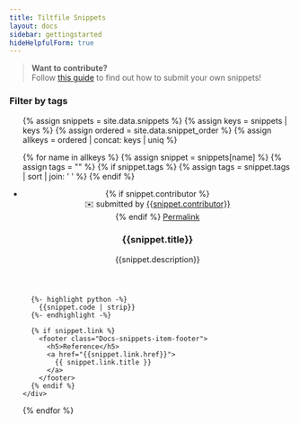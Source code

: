 ```yaml
---
title: Tiltfile Snippets
layout: docs
sidebar: gettingstarted
hideHelpfulForm: true
---
```


> **Want to contribute?**  
> Follow [this guide](https://github.com/tilt-dev/tilt.build/blob/master/contributing-snippets.md) to find out how to submit your own snippets!

<h3>Filter by tags</h3>
<div class="Docs-snippets-tag-cloud">
</div>

<ul class="Docs-snippets-list">
  {% assign snippets = site.data.snippets %}
  {% assign keys = snippets | keys %}
  {% assign ordered = site.data.snippet_order %}
  {% assign allkeys = ordered | concat: keys | uniq %}

  {% for name in allkeys %}
  {% assign snippet = snippets[name] %}
  {% assign tags = "" %}
  {% if snippet.tags %}
    {% assign tags = snippet.tags | sort | join: ' ' %}
  {% endif %}
  <li id="snip_{{name}}" class="Docs-snippets-item" data-codeblock="snip_{{name}}" data-tags="{{tags}}">
    <div class="Docs-snippets-content">
      <header class="Docs-snippets-item-header">
        <div>
          {% if snippet.contributor %}
          <div class="Docs-snippets-item-contributor">✉️ submitted by <a href="https://github.com/{{snippet.contributor}}">{{snippet.contributor}}</a></div>
          {% endif %}
          <a class="Docs-snippets-item-permalink" href="#snip_{{name}}">Permalink</a>
        </div>
        <div>
          <h3 class="Docs-snippets-item-title">{{snippet.title}}</h3>
          <p class="Docs-snippets-item-description">{{snippet.description}}</p>
        </div>
      </header>

      {%- highlight python -%}
        {{snippet.code | strip}}
      {%- endhighlight -%}

      {% if snippet.link %}
        <footer class="Docs-snippets-item-footer">
          <h5>Reference</h5>
          <a href="{{snippet.link.href}}">
            {{ snippet.link.title }}
          </a>
        </footer>
      {% endif %}
    </div>
  </li>
  {% endfor %}
</ul>

<script src="{{ '/assets/js/snippets.js' | relative_url }}" defer></script>
